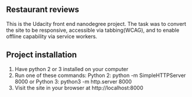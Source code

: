 ## Restaurant reviews 
This is the Udacity front end nanodegree project. The task was to convert the site to be responsive, accessible via tabbing(WCAG), and to enable offline capability via service workers. 

## Project installation 
1. Have python 2 or 3 installed on your computer
2. Run one of these commands: Python 2: python -m SimpleHTTPServer 8000 or Python 3: python3 -m http.server 8000
3. Visit the site in your browser at http://localhost:8000
